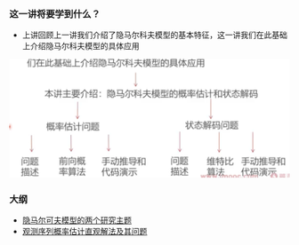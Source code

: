 ### 这一讲将要学到什么？

* 上讲回顾上一讲我们介绍了隐马尔科夫模型的基本特征，这一讲我们在此基础上介绍隐马尔科夫模型的具体应用

![image-20230407234226775](readme.assets/image-20230407234226775.png)

### 大纲

* [隐马尔可夫模型的两个研究主题](隐马尔可夫模型的两个研究主题.md)
* [观测序列概率估计直观解法及其问题](观测序列概率估计直观解法及其问题.md)